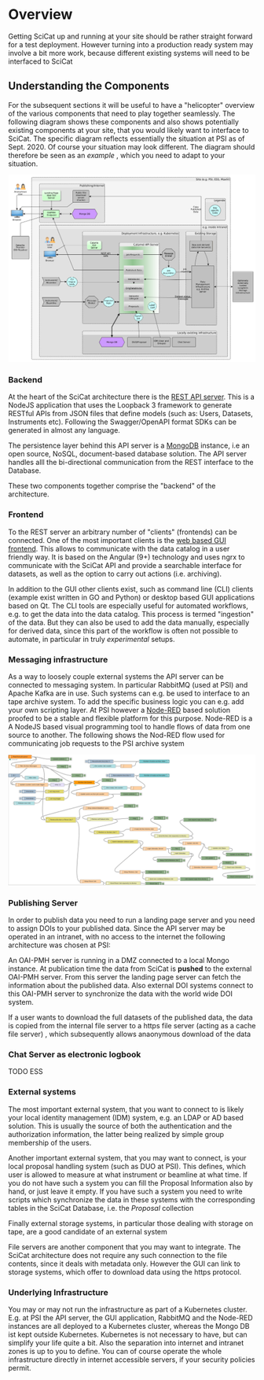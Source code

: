 # Overview

Getting SciCat up and running at your site should be rather straight forward for a test deployment. However turning into a production ready system may involve a bit more work, because different existing systems will need to be interfaced to SciCat


## Understanding the Components

For the subsequent sections it will be useful to have a "helicopter" overview of the various components that need to play together seamlessly. The following diagram shows these components and also shows potentially existing components at your site, that you would likely want to interface to SciCat. The specific diagram reflects essentially the situation at PSI as of Sept. 2020. Of course your situation may look different. The diagram should therefore be seen as an *example* , which you need to adapt to your situation.

![Architecture Overview and Environment Integration](img/DacatDataflowV3.png)

### Backend

At the heart of the SciCat architecture there is the [REST API server](https://github.com/SciCatProject/backend). This is a  NodeJS application that uses the Loopback 3 framework to generate RESTful APIs from JSON files that define models \(such as: Users, Datasets, Instruments etc\). Following the Swagger/OpenAPI format SDKs can be generated in almost any language.

The persistence layer behind this API server is a [MongoDB](https://www.mongodb.com/) instance, i.e an open source, NoSQL, document-based database solution. The API server handles alll the bi-directional communication from the REST interface to the Database.

These two components together comprise the "backend" of the architecture.


### Frontend

To the REST server an arbitrary number of "clients" (frontends) can be connected. One of the most important clients is the [web based GUI frontend](https://github.com/SciCatProject/frontend). This allows to communicate with the data catalog in a user friendly way. It is based on the Angular (9+) technology and uses ngrx to communicate with the SciCat API and provide a searchable interface for datasets, as well as the option to carry out actions \(i.e. archiving\).

In addition to the GUI other clients exist, such as command line (CLI) clients (example exist written in GO and Python) or desktop based GUI applications based on Qt. The CLI tools are especially useful for automated workflows, e.g. to get the data into the data catalog. This process is termed "ingestion" of the data. But they can also be used to add the data manually, especially for derived data, since this part of the workflow is often not possible to automate, in particular in truly *experimental* setups.

### Messaging infrastructure 

As a way to loosely couple external systems the API server can be connected to messaging system. In particular RabbitMQ (used at PSI) and Apache Kafka are in use. Such systems can e.g. be used to interface to an tape archive system. To add the specific business logic you can e.g. add your own scripting layer. At PSI however a [Node-RED](https://nodered.org/)  based solution proofed to be a stable and flexible platform for this purpose. Node-RED is a A NodeJS based visual programming tool to handle flows of data from one source to another. The following shows the Nod-RED flow used for communicating job requests to the PSI archive system

![Job-Assembler at PSI](img/job-assembler.png)

### Publishing Server

In order to publish data you need to run a landing page server and you need to assign DOIs to your published data. Since the API server may be operated in an intranet, with no access to the internet the following architecture was chosen at PSI:

An OAI-PMH server is running in a DMZ connected to a local Mongo instance. At publication time the data from SciCat is **pushed** to the external OAI-PMH server.
From this server the landing page server can fetch the information about the published data. Also external DOI systems connect to this OAI-PMH server to synchronize the data with the world wide DOI system. 

If a user wants to download the full datasets of the published data, the data is copied from the internal file server to a https file server (acting as a cache file server) , which subsequently allows anaonymous download of the data


### Chat Server as electronic logbook

TODO ESS

### External systems

The most important external system, that you want to connect to is likely your local identity management (IDM) system, e.g. an LDAP or AD based solution. This is usually the source of both the authentication and the authorization information, the latter being realized by simple group membership of the users.

Another important external system, that you may want to connect, is your local proposal handling system (such as DUO at PSI). This defines, which user is allowed to measure at what instrument or beamline at what time. If you do not have such a system you can fill the Proposal Information also by hand, or just leave it empty. If you have such a system you need to write scripts which synchronize the data in these systems with the corresponding tables in the SciCat Database, i.e. the *Proposal* collection

Finally external storage systems, in particular those dealing with storage on tape, are a good candidate of an external system

File servers are another component that you may want to integrate. The SciCat architecture does not require any such connection to the file contents, since it deals with metadata only. However the GUI can link to storage systems, which offer to download data using the https protocol.

### Underlying Infrastructure

You may or may not run the infrastructure as part of a Kubernetes cluster. E.g. at PSI the API server, the GUI application, RabbitMQ and the Node-RED instances are all deployed to a Kubernetes cluster, whereas the Mongo DB ist kept outside Kubernetes.
Kubernetes is not necessary to have, but can simplify your life quite a bit. Also the separation into internet and intranet zones is up to you to define. You can of course operate the whole infrastructure directly in internet accessible servers, if your security policies permit.









